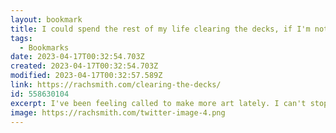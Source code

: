 ```yaml
---
layout: bookmark
title: I could spend the rest of my life clearing the decks, if I'm not careful
tags:
  - Bookmarks
date: 2023-04-17T00:32:54.703Z
created: 2023-04-17T00:32:54.703Z
modified: 2023-04-17T00:32:57.589Z
link: https://rachsmith.com/clearing-the-decks/
id: 558630104
excerpt: I've been feeling called to make more art lately. I can't stop thinking about potential ideas for animated Pens, that have no other purpose than to be looked at/and or hovered over. I'm being held back from following through on my ideas not only by my lack of time, but the feeling that I need to "clear the decks" before I can engage in such an activity.
image: https://rachsmith.com/twitter-image-4.png
---
```

